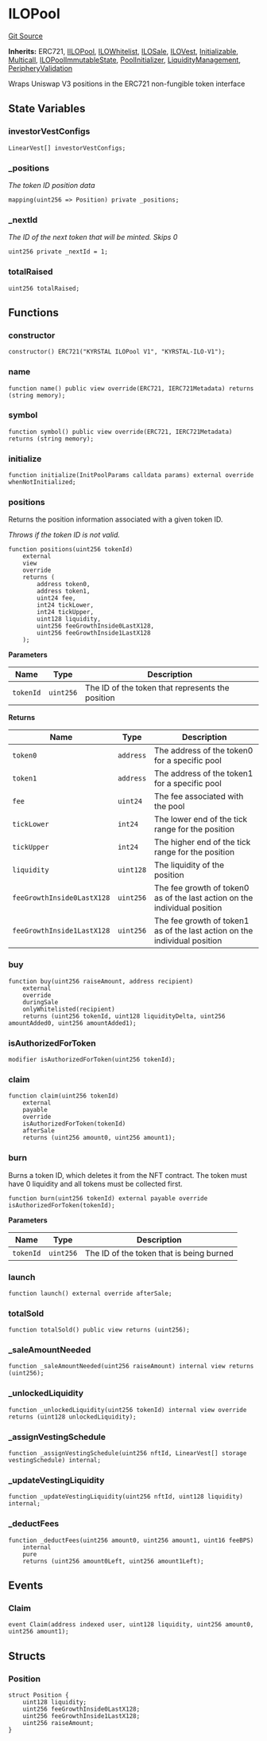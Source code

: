# ILOPool
[Git Source](https://github.com/KYRDTeam/ilo-contracts/blob/a3fc4c57db039cc1b79c7925531b021576d1b1a7/src/ILOPool.sol)

**Inherits:**
ERC721, [IILOPool](/src/interfaces/IILOPool.sol/interface.IILOPool.md), [ILOWhitelist](/src/base/ILOWhitelist.sol/abstract.ILOWhitelist.md), [ILOSale](/src/base/ILOSale.sol/abstract.ILOSale.md), [ILOVest](/src/base/ILOVest.sol/abstract.ILOVest.md), [Initializable](/src/base/Initializable.sol/abstract.Initializable.md), [Multicall](/src/base/Multicall.sol/abstract.Multicall.md), [ILOPoolImmutableState](/src/base/ILOPoolImmutableState.sol/abstract.ILOPoolImmutableState.md), [PoolInitializer](/src/base/PoolInitializer.sol/abstract.PoolInitializer.md), [LiquidityManagement](/src/base/LiquidityManagement.sol/abstract.LiquidityManagement.md), [PeripheryValidation](/src/base/PeripheryValidation.sol/abstract.PeripheryValidation.md)

Wraps Uniswap V3 positions in the ERC721 non-fungible token interface


## State Variables
### investorVestConfigs

```solidity
LinearVest[] investorVestConfigs;
```


### _positions
*The token ID position data*


```solidity
mapping(uint256 => Position) private _positions;
```


### _nextId
*The ID of the next token that will be minted. Skips 0*


```solidity
uint256 private _nextId = 1;
```


### totalRaised

```solidity
uint256 totalRaised;
```


## Functions
### constructor


```solidity
constructor() ERC721("KYRSTAL ILOPool V1", "KYRSTAL-ILO-V1");
```

### name


```solidity
function name() public view override(ERC721, IERC721Metadata) returns (string memory);
```

### symbol


```solidity
function symbol() public view override(ERC721, IERC721Metadata) returns (string memory);
```

### initialize


```solidity
function initialize(InitPoolParams calldata params) external override whenNotInitialized;
```

### positions

Returns the position information associated with a given token ID.

*Throws if the token ID is not valid.*


```solidity
function positions(uint256 tokenId)
    external
    view
    override
    returns (
        address token0,
        address token1,
        uint24 fee,
        int24 tickLower,
        int24 tickUpper,
        uint128 liquidity,
        uint256 feeGrowthInside0LastX128,
        uint256 feeGrowthInside1LastX128
    );
```
**Parameters**

|Name|Type|Description|
|----|----|-----------|
|`tokenId`|`uint256`|The ID of the token that represents the position|

**Returns**

|Name|Type|Description|
|----|----|-----------|
|`token0`|`address`|The address of the token0 for a specific pool|
|`token1`|`address`|The address of the token1 for a specific pool|
|`fee`|`uint24`|The fee associated with the pool|
|`tickLower`|`int24`|The lower end of the tick range for the position|
|`tickUpper`|`int24`|The higher end of the tick range for the position|
|`liquidity`|`uint128`|The liquidity of the position|
|`feeGrowthInside0LastX128`|`uint256`|The fee growth of token0 as of the last action on the individual position|
|`feeGrowthInside1LastX128`|`uint256`|The fee growth of token1 as of the last action on the individual position|


### buy


```solidity
function buy(uint256 raiseAmount, address recipient)
    external
    override
    duringSale
    onlyWhitelisted(recipient)
    returns (uint256 tokenId, uint128 liquidityDelta, uint256 amountAdded0, uint256 amountAdded1);
```

### isAuthorizedForToken


```solidity
modifier isAuthorizedForToken(uint256 tokenId);
```

### claim


```solidity
function claim(uint256 tokenId)
    external
    payable
    override
    isAuthorizedForToken(tokenId)
    afterSale
    returns (uint256 amount0, uint256 amount1);
```

### burn

Burns a token ID, which deletes it from the NFT contract. The token must have 0 liquidity and all tokens
must be collected first.


```solidity
function burn(uint256 tokenId) external payable override isAuthorizedForToken(tokenId);
```
**Parameters**

|Name|Type|Description|
|----|----|-----------|
|`tokenId`|`uint256`|The ID of the token that is being burned|


### launch


```solidity
function launch() external override afterSale;
```

### totalSold


```solidity
function totalSold() public view returns (uint256);
```

### _saleAmountNeeded


```solidity
function _saleAmountNeeded(uint256 raiseAmount) internal view returns (uint256);
```

### _unlockedLiquidity


```solidity
function _unlockedLiquidity(uint256 tokenId) internal view override returns (uint128 unlockedLiquidity);
```

### _assignVestingSchedule


```solidity
function _assignVestingSchedule(uint256 nftId, LinearVest[] storage vestingSchedule) internal;
```

### _updateVestingLiquidity


```solidity
function _updateVestingLiquidity(uint256 nftId, uint128 liquidity) internal;
```

### _deductFees


```solidity
function _deductFees(uint256 amount0, uint256 amount1, uint16 feeBPS)
    internal
    pure
    returns (uint256 amount0Left, uint256 amount1Left);
```

## Events
### Claim

```solidity
event Claim(address indexed user, uint128 liquidity, uint256 amount0, uint256 amount1);
```

## Structs
### Position

```solidity
struct Position {
    uint128 liquidity;
    uint256 feeGrowthInside0LastX128;
    uint256 feeGrowthInside1LastX128;
    uint256 raiseAmount;
}
```

